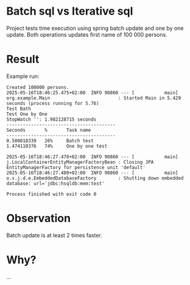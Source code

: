 # Batch sql vs Iterative sql

Project tests time execution using spring batch update and one by one update.
Both operations updates first name of 100 000 persons.


# Result
Example run:


```
Created 100000 persons.
2025-05-16T18:46:25.475+02:00  INFO 90860 --- [           main] org.example.Main                         : Started Main in 5.429 seconds (process running for 5.76)
Test Bath
Test One by One
StopWatch '': 1.982128715 seconds
----------------------------------------
Seconds       %       Task name
----------------------------------------
0.508018339   26%     Batch test
1.474110376   74%     One by one test

2025-05-16T18:46:27.478+02:00  INFO 90860 --- [           main] j.LocalContainerEntityManagerFactoryBean : Closing JPA EntityManagerFactory for persistence unit 'default'
2025-05-16T18:46:27.480+02:00  INFO 90860 --- [           main] o.s.j.d.e.EmbeddedDatabaseFactory        : Shutting down embedded database: url='jdbc:hsqldb:mem:test'

Process finished with exit code 0
```

# Observation

Batch update is at least 2 times faster.

# Why?

...
